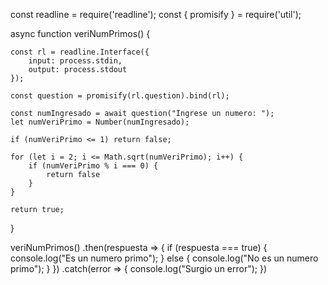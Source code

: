 const readline = require('readline');
const { promisify } = require('util');


async function veriNumPrimos() {

    const rl = readline.Interface({
        input: process.stdin,
        output: process.stdout
    });

    const question = promisify(rl.question).bind(rl);

    const numIngresado = await question("Ingrese un numero: ");
    let numVeriPrimo = Number(numIngresado);

    if (numVeriPrimo <= 1) return false;

    for (let i = 2; i <= Math.sqrt(numVeriPrimo); i++) {
        if (numVeriPrimo % i === 0) {
            return false
        }
    }

    return true;

}

veriNumPrimos()
    .then(respuesta => {
        if (respuesta === true) {
            console.log("Es un numero primo");
        } else {
            console.log("No es un numero primo");
        }
    })
    .catch(error => {
        console.log("Surgio un error");
    })
